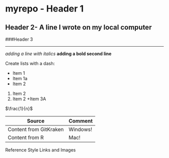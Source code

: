 # myrepo - Header 1
## Header 2- A line I wrote on my local computer
###Header 3
****
*adding a line with italics*
**adding a bold second line**

Create lists with a dash:

- Item 1
- Item 1a
- Item 2

1. Item 2
2. Item 2
+Item 3A

$\frac{1}{n}$

Source  | Comment
------------- | -------------
Content from GitKraken  | Windows!
Content from R  | Mac!
Reference Style Links and Images
